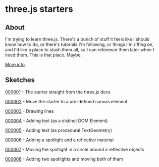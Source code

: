 # three.js starters

## About

I'm trying to learn three.js. There's a bunch of stuff it feels like I should know how to do, or there's tutorials I'm following, or things I'm riffing on, and I'd like a place to stash them all, so I can reference them later when I need them. This is that place. Maybe.

[More info](./about.md)

## Sketches

[000001](./sketches/001/000001/) - The starter straight from the three.js docs
 
[000002](./sketches/001/000002/) - Move the starter to a pre-defined canvas element

[000003](./sketches/001/000003/) - Drawing lines

[000004](./sketches/001/000004/) - Adding text (as a distinct DOM Element) 

[000005](./sketches/001/000005/) - Adding text (as procedural TextGeometry) 

[000006](./sketches/001/000006/) - Adding a spotlight and a reflective material

[000007](./sketches/001/000007/) - Moving the spotlight in a circle around a reflective objects 

[000008](./sketches/001/000008/) - Adding two spotlights and moving both of them
